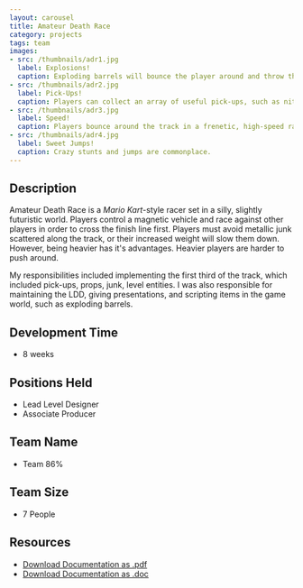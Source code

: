 ```yaml
---
layout: carousel
title: Amateur Death Race
category: projects
tags: team
images:
- src: /thumbnails/adr1.jpg
  label: Explosions!
  caption: Exploding barrels will bounce the player around and throw them off track.
- src: /thumbnails/adr2.jpg
  label: Pick-Ups!
  caption: Players can collect an array of useful pick-ups, such as nitrous oxide, a junk launcher and invulnerability.
- src: /thumbnails/adr3.jpg
  label: Speed!
  caption: Players bounce around the track in a frenetic, high-speed race.
- src: /thumbnails/adr4.jpg
  label: Sweet Jumps!
  caption: Crazy stunts and jumps are commonplace.
---
```


## Description

Amateur Death Race is a _Mario Kart_-style racer set in a silly, slightly futuristic world. Players control a magnetic vehicle and race against other players in order to cross the finish line first. Players must avoid metallic junk scattered along the track, or their increased weight will slow them down. However, being heavier has it's advantages. Heavier players are harder to push around.

My responsibilities included implementing the first third of the track, which included pick-ups, props, junk, level entities. I was also responsible for maintaining the LDD, giving presentations, and scripting items in the game world, such as exploding barrels.

## Development Time
- 8 weeks

## Positions Held
- Lead Level Designer
- Associate Producer

## Team Name
- Team 86%

## Team Size
- 7 People

## Resources
- [Download Documentation as .pdf](/images/adr/amatuer_death_Race_GDD.pdf)
- [Download Documentation as .doc](/images/adr/amatuer_death_Race_GDD.doc)